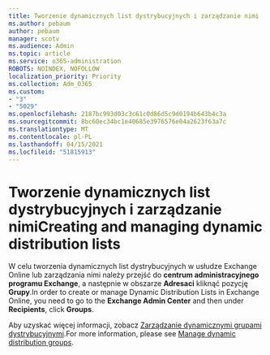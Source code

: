 ```yaml
---
title: Tworzenie dynamicznych list dystrybucyjnych i zarządzanie nimi
ms.author: pebaum
author: pebaum
manager: scotv
ms.audience: Admin
ms.topic: article
ms.service: o365-administration
ROBOTS: NOINDEX, NOFOLLOW
localization_priority: Priority
ms.collection: Adm_O365
ms.custom:
- "3"
- "5029"
ms.openlocfilehash: 2187bc993d03c3c61c0d86d5c9d0194b643b4c3a
ms.sourcegitcommit: 8bc60ec34bc1e40685e3976576e04a2623f63a7c
ms.translationtype: MT
ms.contentlocale: pl-PL
ms.lasthandoff: 04/15/2021
ms.locfileid: "51815913"
---
```

# <a name="creating-and-managing-dynamic-distribution-lists"></a><span data-ttu-id="5632a-102">Tworzenie dynamicznych list dystrybucyjnych i zarządzanie nimi</span><span class="sxs-lookup"><span data-stu-id="5632a-102">Creating and managing dynamic distribution lists</span></span>

<span data-ttu-id="5632a-103">W celu tworzenia dynamicznych list dystrybucyjnych w usłudze Exchange Online lub zarządzania nimi należy przejść do **centrum administracyjnego programu Exchange**, a następnie w obszarze **Adresaci** kliknąć pozycję **Grupy**.</span><span class="sxs-lookup"><span data-stu-id="5632a-103">In order to create or manage Dynamic Distribution Lists in Exchange Online, you need to go to the **Exchange Admin Center** and then under **Recipients**, click **Groups**.</span></span>

<span data-ttu-id="5632a-104">Aby uzyskać więcej informacji, zobacz [Zarządzanie dynamicznymi grupami dystrybucyjnymi](https://docs.microsoft.com/exchange/recipients-in-exchange-online/manage-dynamic-distribution-groups/manage-dynamic-distribution-groups).</span><span class="sxs-lookup"><span data-stu-id="5632a-104">For more information, please see [Manage dynamic distribution groups](https://docs.microsoft.com/exchange/recipients-in-exchange-online/manage-dynamic-distribution-groups/manage-dynamic-distribution-groups).</span></span>
